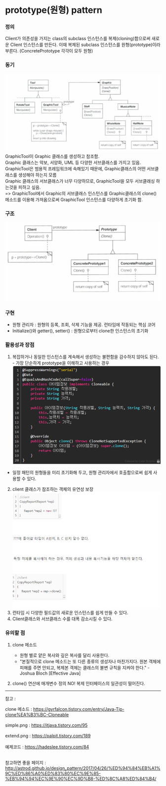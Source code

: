 # prototype(원형) pattern

### 정의
Client가 의존성을 가지는 class의 subclass 인스턴스를 복제(cloning)함으로써 새로운 Client 인스턴스를 만든다.
이때 복제된 subclass 인스턴스를 원형(prototype)이라 부른다. (ConcretePrototype 각각이 모두 원형)

### 동기
![./a.png](a.png)<br>
GraphicTool이 Graphic 클래스를 생성하고 참조함.<br>
Graphic 클래스는 악보, 서양화, UML 등 다양한 서브클래스를 가지고 있음.<br>
GraphicTool은 범용적 프레임워크에 속해있기 때문에, Graphic클래스의 어떤 서브클래스를 생성해야 하는지 모름 <br>
Graphic 클래스의 서브클래스가 너무 다양하므로, GraphicTool을 모두 서브클래싱 하는것을 피하고 싶음.<br>
=> GraphicTool에서 Graphic의 서브클래스 인스턴스를 Graphic클래스의 clone() 메소드를 이용해 가져옴으로써 GraphicTool 인스턴스를 다양하게 초기화 함. 

### 구조
![./structure.png](structure.png)

### 구현
- 원형 관리자 : 원형의 등록, 조회, 삭제 기능을 제공. 런타임에 작동되는 핵심 코어
- Initialize()와 getter(), setter() : 원형으로부터 clone한 인스턴스의 초기화


### 활용성과 장점
1. 복잡하거나 동일한 인스턴스를 계속해서 생성하는 불편함을 감수하지 않아도 된다. - 가장 단순하게 prototype을 이해하고 사용하는 경우<br>
![./simple.png](simple.png)<br>
 + 일정 패턴의 원형들을 미리 초기화해 두고, 원형 관리자에서 호출함으로써 쉽게 사용할 수 있다.<br>
2. client 클래스가 참조하는 객체의 유연성 보장<br>
![./extend.png](extend.png)<br>
3. 런타임 시 다양한 필드값의 새로운 인스턴스를 쉽게 만들 수 있다. 
4. Client클래스와 서브클래스 수를 대폭 감소시킬 수 있다.


### 유의할 점

1. clone 메소드
    - 원형 별로 얕은 복사와 깊은 복사를 달리 사용한다.
    - "본질적으로 clone 메소드는 또 다른 종류의 생성자나 마찬가지다. 원본 객체에 피해를 주면 안되고, 복제본 객체는 클래스의 불변 규칙을 지켜야 한다." - Joshua Bloch [Effective Java]
    
2. clone() 연산에 매개변수 정의 NO! 복제 인터페이스의 일관성이 떨어진다.

---
참고 : <br>

clone 메소드 : https://gyrfalcon.tistory.com/entry/Java-Tip-clone%EA%B3%BC-Cloneable  <br><br>
simple.png :  https://itjava.tistory.com/95   <br> <br>
extend.png : https://palpit.tistory.com/189<br> <br>
예제코드 : https://hadeslee.tistory.com/84 <br> <br>

참고하면 좋을 페이지 : <br>
http://astrod.github.io/design_pattern/2017/04/26/%ED%94%84%EB%A1%9C%ED%86%A0%ED%83%80%EC%9E%85-%EB%94%94%EC%9E%90%EC%9D%B8-%ED%8C%A8%ED%84%B4/